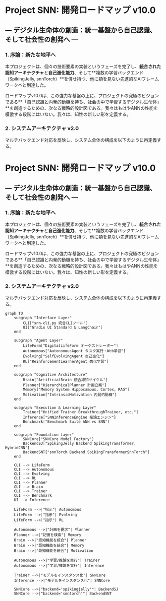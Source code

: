 # **Project SNN: 開発ロードマップ v10.0**

## **― デジタル生命体の創造：統一基盤から自己認識、そして社会性の創発へ ―**

### **1\. 序論：新たな地平へ**

本プロジェクトは、個々の技術要素の実装というフェーズを完了し、**統合された認知アーキテクチャ**と**自己進化能力**、そして\*\*複数の学習バックエンド（SpikingJelly, snnTorch）\*\*を併せ持つ、他に類を見ない先進的なAIフレームワークへと到達した。

ロードマップv10.0は、この強力な基盤の上に、プロジェクトの究極のビジョンである\*\*「自己認識と内発的動機を持ち、社会の中で学習するデジタル生命体」\*\*を創造するための、次なる戦略的設計図である。我々はもはやANNの性能を模倣する段階にはいない。我々は、知性の新しい形を定義する。

### **2\. システムアーキテクチャ v2.0**

マルチバックエンド対応を反映し、システム全体の構成を以下のように再定義する。

# **Project SNN: 開発ロードマップ v10.0**

## **― デジタル生命体の創造：統一基盤から自己認識、そして社会性の創発へ ―**

### **1. 序論：新たな地平へ**

本プロジェクトは、個々の技術要素の実装というフェーズを完了し、**統合された認知アーキテクチャ**と**自己進化能力**、そして**複数の学習バックエンド（SpikingJelly, snnTorch）**を併せ持つ、他に類を見ない先進的なAIフレームワークへと到達した。

ロードマップv10.0は、この強力な基盤の上に、プロジェクトの究極のビジョンである**「自己認識と内発的動機を持ち、社会の中で学習するデジタル生命体」**を創造するための、次なる戦略的設計図である。我々はもはやANNの性能を模倣する段階にはいない。我々は、知性の新しい形を定義する。

### **2. システムアーキテクチャ v2.0**

マルチバックエンド対応を反映し、システム全体の構成を以下のように再定義する。
```mermaid
graph TD
    subgraph "Interface Layer"
        CLI["snn-cli.py 統合CLIツール"]
        UI["Gradio UI Standard & LangChain"]
    end

    subgraph "Agent Layer"
        LifeForm["DigitalLifeForm オーケストレーター"]
        Autonomous["AutonomousAgent タスク実行・Web学習"]
        Evolving["SelfEvolvingAgent 自己進化"]
        RL["ReinforcementLearnerAgent 強化学習"]
    end

    subgraph "Cognitive Architecture"
        Brain["ArtificialBrain 統合認知サイクル"]
        Planner["HierarchicalPlanner 計画立案"]
        Memory["Memory System Hippocampus, Cortex, RAG"]
        Motivation["IntrinsicMotivation 内発的動機"]
    end

    subgraph "Execution & Learning Layer"
        Trainer["Unified Trainer BreakthroughTrainer, etc."]
        Inference["SNNInferenceEngine 推論エンジン"]
        Benchmark["Benchmark Suite ANN vs SNN"]
    end

    subgraph "Foundation Layer"
        SNNCore["SNNCore Model Factory"]
        BackendSJ["SpikingJelly Backend SpikingTransformer, HybridCNN"]
        BackendSNT["snnTorch Backend SpikingTransformerSnnTorch"]
    end

    CLI --> LifeForm
    CLI --> Autonomous
    CLI --> Evolving
    CLI --> RL
    CLI --> Planner
    CLI --> Brain
    CLI --> Trainer
    CLI --> Benchmark
    UI --> Inference

    LifeForm -->|"指示"| Autonomous
    LifeForm -->|"指示"| Evolving
    LifeForm -->|"指示"| RL
      
    Autonomous -->|"計画を要求"| Planner
    Planner -->|"記憶を検索"| Memory
    Brain -->|"認知機能を統合"| Planner
    Brain -->|"認知機能を統合"| Memory
    Brain -->|"認知機能を統合"| Motivation

    Autonomous -->|"学習/推論を実行"| Trainer
    Autonomous -->|"学習/推論を実行"| Inference
      
    Trainer -->|"モデルをインスタンス化"| SNNCore
    Inference -->|"モデルをインスタンス化"| SNNCore

    SNNCore -->|"backend='spikingjelly'"| BackendSJ
    SNNCore -->|"backend='snntorch'"| BackendSNT
```
